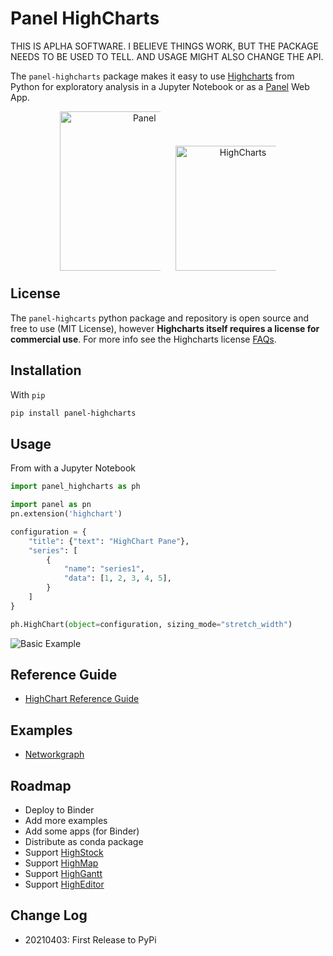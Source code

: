 # Panel HighCharts

THIS IS APLHA SOFTWARE. I BELIEVE THINGS WORK, BUT THE PACKAGE NEEDS TO BE USED TO TELL. AND USAGE MIGHT ALSO CHANGE THE API.

The `panel-highcharts` package makes it easy to use [Highcharts](https://www.highcharts.com/) from Python for exploratory analysis in a Jupyter Notebook or as a [Panel](https://panel.holoviz.org) Web App.

<div align="center" style="margin-right:10%;margin-left:10%; max-height: 250px" >
    <a href="https://panel.holoviz.org"><img
    alt="Panel"
    src="https://raw.githubusercontent.com/MarcSkovMadsen/panel-highcharts/main/assets/images/panel_logo.png"
    style="max-width:40%;height:255px;margin-right:20px"></a>
    <a href="https://www.highcharts.com/blog/products/highcharts/"><img
    alt="HighCharts"
    src="https://raw.githubusercontent.com/MarcSkovMadsen/panel-highcharts/main/assets/images/highcharts_logo.png"
    style="max-width:40%;height:200px"
    ></a>
</div>

## License

The `panel-highcarts` python package and repository is open source and free to use (MIT License), however **Highcharts itself requires a license for commercial use**. For more info see the Highcharts license [FAQs](https://shop.highsoft.com/faq).

## Installation

With `pip`

```bash
pip install panel-highcharts
```

## Usage

From with a Jupyter Notebook

```python
import panel_highcharts as ph

import panel as pn
pn.extension('highchart')
```

```python
configuration = {
    "title": {"text": "HighChart Pane"},
    "series": [
        {
            "name": "series1",
            "data": [1, 2, 3, 4, 5],
        }
    ]
}
```

```python
ph.HighChart(object=configuration, sizing_mode="stretch_width")
```

![Basic Example](assets/images/panel-highcharts-basic-example.png)

## Reference Guide

- [HighChart Reference Guide](https://github.com/MarcSkovMadsen/panel-highcharts/blob/main/examples/HighChart.ipynb)

## Examples

- [Networkgraph](https://github.com/MarcSkovMadsen/panel-highcharts/blob/main/examples/Network.ipynb)

## Roadmap

- Deploy to Binder
- Add more examples
- Add some apps (for Binder)
- Distribute as conda package
- Support [HighStock](https://www.highcharts.com/demo/stock)
- Support [HighMap](https://www.highcharts.com/demo/maps)
- Support [HighGantt](https://www.highcharts.com/blog/products/gantt/)
- Support [HighEditor](https://www.highcharts.com/products/highcharts-editor/)

## Change Log

- 20210403: First Release to PyPi